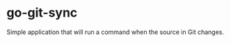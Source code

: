go-git-sync
===========

Simple application that will run a command when the source in Git changes.
